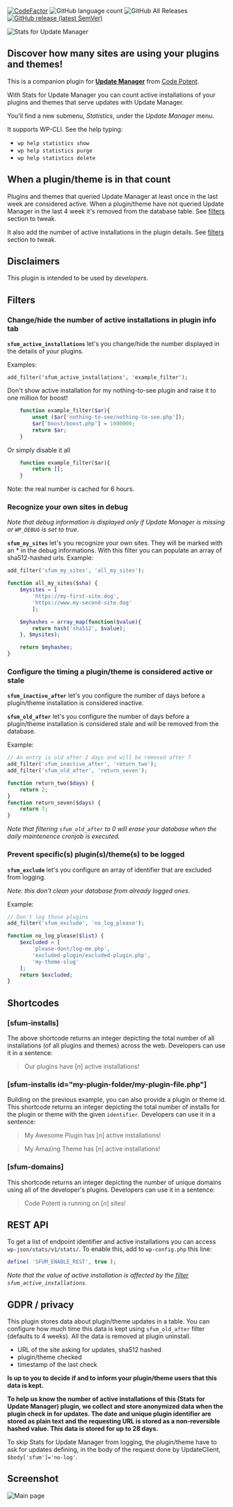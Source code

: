 [![CodeFactor](https://www.codefactor.io/repository/github/xxsimoxx/stats-for-update-manager/badge)](https://www.codefactor.io/repository/github/xxsimoxx/stats-for-update-manager)
![GitHub language count](https://img.shields.io/github/languages/count/xxsimoxx/stats-for-update-manager)
![GitHub All Releases](https://img.shields.io/github/downloads/xxsimoxx/stats-for-update-manager/total)
[![GitHub release (latest SemVer)](https://img.shields.io/github/v/release/xxsimoxx/stats-for-update-manager?label=Download%20latest&sort=semver)](https://github.com/xxsimoxx/stats-for-update-manager/releases/latest)

![Stats for Update Manager](images/logo-for-readme.png)

## Discover how many sites are using your plugins and themes!

This is a companion plugin for [**Update Manager**](https://codepotent.com/classicpress/plugins/) from [Code Potent](https://codepotent.com/).

With Stats for Update Manager you can count active installations of your plugins and themes that serve updates with Update Manager.

You'll find a new submenu, *Statistics*, under the *Update Manager* menu.

It supports WP-CLI. See the help typing:
* `wp help statistics show`
* `wp help statistics purge`
* `wp help statistics delete`

## When a plugin/theme is in that count

Plugins and themes that queried Update Manager at least once in the last week are considered active.  When a plugin/theme have not queried Update Manager in the last 4 week it's removed from the database table. See [filters](#filters) section to tweak.

It also add the number of active installations in the plugin details. See [filters](#filters) section to tweak.

## Disclaimers
This plugin is intended to be used by *developers*.

## <a name="filters"></a>Filters
### Change/hide the number of active installations in plugin info tab
**`sfum_active_installations`** let's you change/hide the number displayed in the details of your plugins.

Examples:

`add_filter('sfum_active_installations', 'example_filter');`

Don't show active installation for my nothing-to-see plugin and raise it to one million for boost!

```php
	function example_filter($ar){
		unset ($ar['nothing-to-see/nothing-to-see.php']);
		$ar['boost/boost.php'] = 1000000;
		return $ar;
	}
```

Or simply disable it all

```php
	function example_filter($ar){
		return [];
	}
```

Note: the real number is cached for 6 hours.

### Recognize your own sites in debug
_Note that debug information is displayed only if Update Manager is missing or `WP_DEBUG` is set to true_.

**`sfum_my_sites`** let's you recognize your own sites. They will be marked with an * in the debug informations.
With this filter you can populate an array of sha512-hashed urls.
Example:

```php
add_filter('sfum_my_sites', 'all_my_sites');

function all_my_sites($sha) {
	$mysites = [
		'https://my-first-site.dog',
		'https://www.my-second-site.dog'
		];

	$myhashes = array_map(function($value){
		return hash('sha512', $value);
	}, $mysites);

	return $myhashes;
}
```
### Configure the timing a plugin/theme is considered active or stale
**`sfum_inactive_after`** let's you configure the number of days before a plugin/theme installation is considered inactive.

**`sfum_old_after`** let's you configure the number of days before a plugin/theme installation is considered stale and will be removed from the database.

Example:

```php
// An entry is old after 2 days and will be removed after 7
add_filter('sfum_inactive_after', 'return_two');
add_filter('sfum_old_after', 'return_seven');

function return_two($days) {
	return 2;
}
function return_seven($days) {
	return 7;
}

```
*Note that filtering `sfum_old_after` to 0 will erase your database when the daily maintenence cronjob is executed.*

### Prevent specific(s) plugin(s)/theme(s) to be logged

**`sfum_exclude`** let's you configure an array of identifier that are excluded from logging.

*Note: this don't clean your database from already logged ones.*

Example:
```php
// Don't log those plugins
add_filter('sfum_exclude', 'no_log_please');

function no_log_please($list) {
	$excluded = [
		'please-dont/log-me.php',
		'excluded-plugin/excluded-plugin.php',
		'my-theme-slug'
	];
	return $excluded;
}
```

## Shortcodes

### [sfum-installs]

The above shortcode returns an integer depicting the total number of all installations (of all plugins and themes) across the web. Developers can use it in a sentence:
> Our plugins have [_n_] active installations!

### [sfum-installs id="my-plugin-folder/my-plugin-file.php"]

Building on the previous example, you can also provide a plugin or theme id. This shortcode returns an integer depicting the total number of installs for the plugin or theme with the given `identifier`. Developers can use it in a sentence:

> My Awesome Plugin has [_n_] active installations!

> My Amazing Theme has [_n_] active installations!

### [sfum-domains]

This shortcode returns an integer depicting the number of unique domains using all of the developer's plugins. Developers can use it in a sentence:

> Code Potent is running on [_n_] sites!

## REST API

To get a list of endpoint identifier and active installations you can access `wp-json/stats/v1/stats/`.
To enable this, add to `wp-config.php` this line:
```php
define( 'SFUM_ENABLE_REST', true );
```

*Note that the value of active installation is affected by the [filter](#filters) `sfum_active_installations`.*

## GDPR / privacy

This plugin stores data about plugin/theme updates in a table.
You can configure how much time this data is kept using `sfum_old_after` filter (defaults to 4 weeks).
All the data is removed at plugin uninstall.

- URL of the site asking for updates, sha512 hashed
- plugin/theme checked
- timestamp of the last check

**Is up to you to decide if and to inform your plugin/theme users that this data is kept.**

**To help us know the number of active installations of this (Stats for Update Manager) plugin, we collect and store anonymized data when the plugin check in for updates. The date and unique plugin identifier are stored as plain text and the requesting URL is stored as a non-reversible hashed value. This data is stored for up to 28 days.**

To skip Stats for Update Manager from logging, the plugin/theme have to ask for updates defining, in the body of the request done by UpdateClient, `$body['sfum']='no-log'`.

## Screenshot
![Main page](images/screenshot-1.png)
